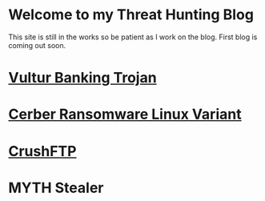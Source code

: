 # Welcome to my Threat Hunting Blog

This site is still in the works so be patient as I work on the blog. First blog is coming out soon. 

# [Vultur Banking Trojan](https://github.com/r3vhunter/Threat-Hunting-Blog/blob/master/_posts/2024-04-18-Vultur-Banking-Trojan-Report.md)

# [Cerber Ransomware Linux Variant](https://github.com/r3vhunter/Threat-Hunting-Blog/blob/master/_posts/Cerber_Ransomware/2024-04-18-Cerber-Ransomware-Report.md)

# [CrushFTP](https://github.com/r3vhunter/Threat-Hunting-Blog/blob/master/_posts/CrushFTP(CVE-2024-4040)/2024-04-18-CrushFTP.md)

# MYTH Stealer
